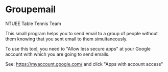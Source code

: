 # Groupemail
NTUEE Table Tennis Team

This small program helps you to send email to a group of people without them knowing that you sent email to them simultaneously.

To use this tool, you need to "Allow less secure apps" at your Google account with which you are going to send emails.

See: https://myaccount.google.com/ and click "Apps with account access"
